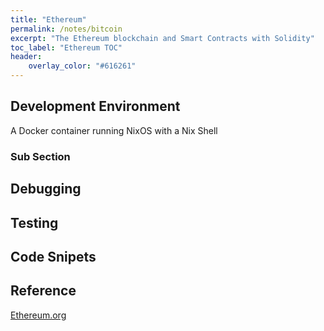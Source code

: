 ```yaml
---
title: "Ethereum"
permalink: /notes/bitcoin
excerpt: "The Ethereum blockchain and Smart Contracts with Solidity"
toc_label: "Ethereum TOC"
header:
    overlay_color: "#616261"
---
```


## Development Environment
A Docker container running NixOS with a Nix Shell

### Sub Section

## Debugging

## Testing

## Code Snipets

## Reference
[Ethereum.org](https://ethereum.org)

